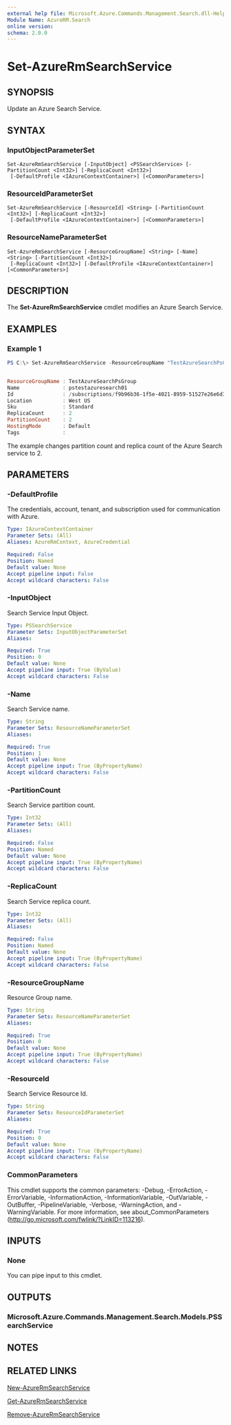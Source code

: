 ```yaml
---
external help file: Microsoft.Azure.Commands.Management.Search.dll-Help.xml
Module Name: AzureRM.Search
online version:
schema: 2.0.0
---
```


# Set-AzureRmSearchService

## SYNOPSIS
Update an Azure Search Service.

## SYNTAX

### InputObjectParameterSet
```
Set-AzureRmSearchService [-InputObject] <PSSearchService> [-PartitionCount <Int32>] [-ReplicaCount <Int32>]
 [-DefaultProfile <IAzureContextContainer>] [<CommonParameters>]
```

### ResourceIdParameterSet
```
Set-AzureRmSearchService [-ResourceId] <String> [-PartitionCount <Int32>] [-ReplicaCount <Int32>]
 [-DefaultProfile <IAzureContextContainer>] [<CommonParameters>]
```

### ResourceNameParameterSet
```
Set-AzureRmSearchService [-ResourceGroupName] <String> [-Name] <String> [-PartitionCount <Int32>]
 [-ReplicaCount <Int32>] [-DefaultProfile <IAzureContextContainer>] [<CommonParameters>]
```

## DESCRIPTION
The **Set-AzureRmSearchService** cmdlet modifies an Azure Search Service.

## EXAMPLES

### Example 1
```powershell
PS C:\> Set-AzureRmSearchService -ResourceGroupName "TestAzureSearchPsGroup" -Name "pstestazuresearch01" -PartitionCount 2 -ReplicaCount 2


ResourceGroupName : TestAzureSearchPsGroup
Name              : pstestazuresearch01
Id                : /subscriptions/f9b96b36-1f5e-4021-8959-51527e26e6d3/resourceGroups/TestAzureSearchPsGroup/providers/Microsoft.Search/searchServices/pstestazuresearch01
Location          : West US
Sku               : Standard
ReplicaCount      : 2
PartitionCount    : 2
HostingMode       : Default
Tags              : 
```

The example changes partition count and replica count of the Azure Search service to 2.

## PARAMETERS

### -DefaultProfile
The credentials, account, tenant, and subscription used for communication with Azure.

```yaml
Type: IAzureContextContainer
Parameter Sets: (All)
Aliases: AzureRmContext, AzureCredential

Required: False
Position: Named
Default value: None
Accept pipeline input: False
Accept wildcard characters: False
```

### -InputObject
Search Service Input Object.

```yaml
Type: PSSearchService
Parameter Sets: InputObjectParameterSet
Aliases:

Required: True
Position: 0
Default value: None
Accept pipeline input: True (ByValue)
Accept wildcard characters: False
```

### -Name
Search Service name.

```yaml
Type: String
Parameter Sets: ResourceNameParameterSet
Aliases:

Required: True
Position: 1
Default value: None
Accept pipeline input: True (ByPropertyName)
Accept wildcard characters: False
```

### -PartitionCount
Search Service partition count.

```yaml
Type: Int32
Parameter Sets: (All)
Aliases:

Required: False
Position: Named
Default value: None
Accept pipeline input: True (ByPropertyName)
Accept wildcard characters: False
```

### -ReplicaCount
Search Service replica count.

```yaml
Type: Int32
Parameter Sets: (All)
Aliases:

Required: False
Position: Named
Default value: None
Accept pipeline input: True (ByPropertyName)
Accept wildcard characters: False
```

### -ResourceGroupName
Resource Group name.

```yaml
Type: String
Parameter Sets: ResourceNameParameterSet
Aliases:

Required: True
Position: 0
Default value: None
Accept pipeline input: True (ByPropertyName)
Accept wildcard characters: False
```

### -ResourceId
Search Service Resource Id.

```yaml
Type: String
Parameter Sets: ResourceIdParameterSet
Aliases:

Required: True
Position: 0
Default value: None
Accept pipeline input: True (ByPropertyName)
Accept wildcard characters: False
```

### CommonParameters
This cmdlet supports the common parameters: -Debug, -ErrorAction, -ErrorVariable, -InformationAction, -InformationVariable, -OutVariable, -OutBuffer, -PipelineVariable, -Verbose, -WarningAction, and -WarningVariable.
For more information, see about_CommonParameters (http://go.microsoft.com/fwlink/?LinkID=113216).

## INPUTS

### None
You can pipe input to this cmdlet.

## OUTPUTS

### Microsoft.Azure.Commands.Management.Search.Models.PSSearchService


## NOTES

## RELATED LINKS

[New-AzureRmSearchService](./New-AzureRmSearchService.md)

[Get-AzureRmSearchService](./Get-AzureRmSearchService.md)

[Remove-AzureRmSearchService](./Remove-AzureRmSearchService.md)